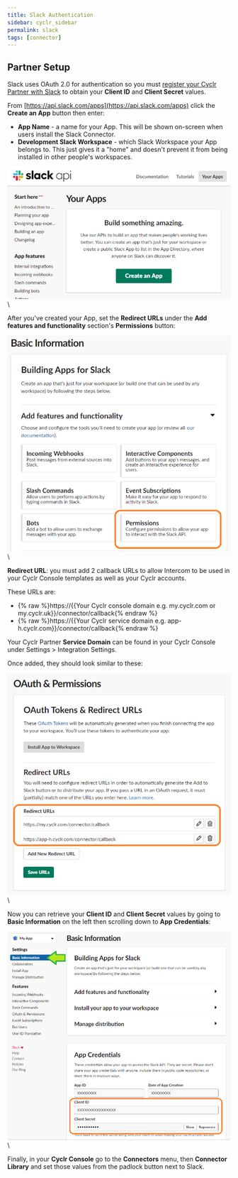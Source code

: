 ```yaml
---
title: Slack Authentication
sidebar: cyclr_sidebar
permalink: slack
tags: [connector]
---
```


## Partner Setup ##

Slack uses OAuth 2.0 for authentication so you must [register your Cyclr Partner with Slack](https://api.slack.com/apps) to obtain your **Client ID** and **Client Secret** values.

From [https://api.slack.com/apps](https://api.slack.com/apps) click the **Create an App** button then enter:
*  **App Name** - a name for your App.  This will be shown on-screen when users install the Slack Connector.
*  **Development Slack Workspace** - which Slack Workspace your App belongs to.  This just gives it a "home" and doesn't prevent it from being installed in other people's workspaces.

![Slack - Create an App](./images/slack-create-an-app.png)\ 

After you've created your App, set the **Redirect URLs** under the **Add features and functionality** section's **Permissions** button:

![Slack - Permissions](./images/slack-permissions.png)\ 

**Redirect URL**: you must add 2 callback URLs to allow Intercom to be used in your Cyclr Console templates as well as your Cyclr accounts.

These URLs are:

*   {% raw %}https://{{Your Cyclr console domain e.g. my.cyclr.com or my.cyclr.uk}}/connector/callback{% endraw %}
*   {% raw %}https://{{Your Cyclr service domain e.g. app-h.cyclr.com}}/connector/callback{% endraw %}

Your Cyclr Partner **Service Domain** can be found in your Cyclr Console under Settings > Integration Settings.

Once added, they should look similar to these:

![Slack - Redirect URLs](./images/slack-redirect-urls.png)\ 

Now you can retrieve your **Client ID** and **Client Secret** values by going to **Basic Information** on the left then scrolling down to **App Credentials**:

![Slack - App Credentials](./images/slack-app-credentials.png)\ 

Finally, in your **Cyclr Console** go to the **Connectors** menu, then **Connector Library** and set those values from the padlock button next to Slack.
